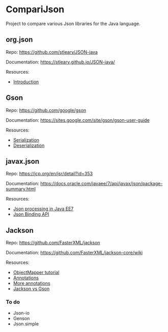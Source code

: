 # CompariJson 

Project to compare various Json libraries for the Java language.

## org.json
Repo: https://github.com/stleary/JSON-java

Documentation: https://stleary.github.io/JSON-java/

Resources:
* [Introduction](https://www.baeldung.com/java-org-json)

## Gson
Repo: https://github.com/google/gson

Documentation: https://sites.google.com/site/gson/gson-user-guide

Resources:
* [Serialization](https://www.baeldung.com/gson-serialization-guide)
* [Deserialization](https://www.baeldung.com/gson-deserialization-guide)

## javax.json
Repo: https://jcp.org/en/jsr/detail?id=353

Documentation: https://docs.oracle.com/javaee/7/api/javax/json/package-summary.html

Resources:
* [Json processing in Java EE7](https://www.baeldung.com/jee7-json)
* [Json Binding API](https://www.baeldung.com/java-json-binding-api)

## Jackson
Repo: https://github.com/FasterXML/jackson

Documentation: https://github.com/FasterXML/jackson-core/wiki

Resources:
* [ObjectMapper tutorial](https://www.baeldung.com/jackson-object-mapper-tutorial)
* [Annotations](https://www.baeldung.com/jackson-annotations)
* [More annotations](https://www.baeldung.com/jackson-advanced-annotations)
* [Jackson vs Gson](https://www.baeldung.com/jackson-vs-gson)


### To do
* Json-io
* Genson
* Json.simple